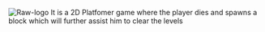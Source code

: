 ![Raw-logo](https://github.com/akshatp17/block-carnate/assets/139651372/681b6cc3-b837-4e4f-8714-97204bfd348c)
It is a 2D Platfomer game where the player dies and spawns a block which will further assist him to clear the levels
